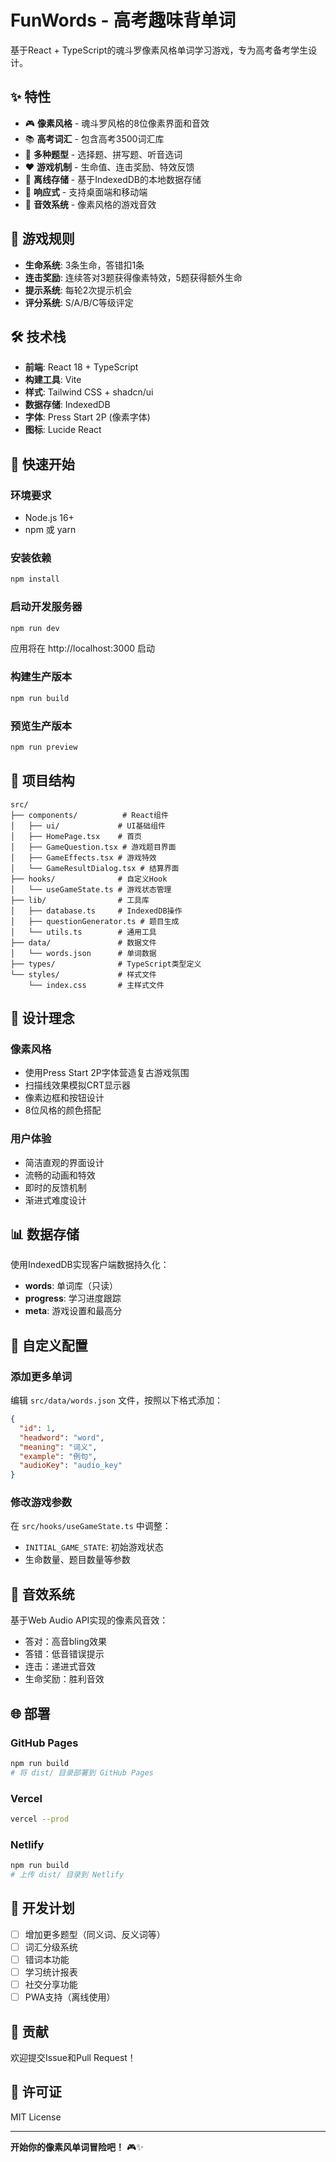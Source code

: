 # FunWords - 高考趣味背单词

基于React + TypeScript的魂斗罗像素风格单词学习游戏，专为高考备考学生设计。

## ✨ 特性

- 🎮 **像素风格** - 魂斗罗风格的8位像素界面和音效
- 📚 **高考词汇** - 包含高考3500词汇库
- 🎯 **多种题型** - 选择题、拼写题、听音选词
- ❤️ **游戏机制** - 生命值、连击奖励、特效反馈
- 💾 **离线存储** - 基于IndexedDB的本地数据存储
- 📱 **响应式** - 支持桌面端和移动端
- 🎵 **音效系统** - 像素风格的游戏音效

## 🎯 游戏规则

- **生命系统**: 3条生命，答错扣1条
- **连击奖励**: 连续答对3题获得像素特效，5题获得额外生命
- **提示系统**: 每轮2次提示机会
- **评分系统**: S/A/B/C等级评定

## 🛠 技术栈

- **前端**: React 18 + TypeScript
- **构建工具**: Vite
- **样式**: Tailwind CSS + shadcn/ui
- **数据存储**: IndexedDB
- **字体**: Press Start 2P (像素字体)
- **图标**: Lucide React

## 🚀 快速开始

### 环境要求

- Node.js 16+
- npm 或 yarn

### 安装依赖

```bash
npm install
```

### 启动开发服务器

```bash
npm run dev
```

应用将在 http://localhost:3000 启动

### 构建生产版本

```bash
npm run build
```

### 预览生产版本

```bash
npm run preview
```

## 📁 项目结构

```
src/
├── components/          # React组件
│   ├── ui/             # UI基础组件
│   ├── HomePage.tsx    # 首页
│   ├── GameQuestion.tsx # 游戏题目界面
│   ├── GameEffects.tsx # 游戏特效
│   └── GameResultDialog.tsx # 结算界面
├── hooks/              # 自定义Hook
│   └── useGameState.ts # 游戏状态管理
├── lib/                # 工具库
│   ├── database.ts     # IndexedDB操作
│   ├── questionGenerator.ts # 题目生成
│   └── utils.ts        # 通用工具
├── data/               # 数据文件
│   └── words.json      # 单词数据
├── types/              # TypeScript类型定义
└── styles/             # 样式文件
    └── index.css       # 主样式文件
```

## 🎨 设计理念

### 像素风格
- 使用Press Start 2P字体营造复古游戏氛围
- 扫描线效果模拟CRT显示器
- 像素边框和按钮设计
- 8位风格的颜色搭配

### 用户体验
- 简洁直观的界面设计
- 流畅的动画和特效
- 即时的反馈机制
- 渐进式难度设计

## 📊 数据存储

使用IndexedDB实现客户端数据持久化：

- **words**: 单词库（只读）
- **progress**: 学习进度跟踪
- **meta**: 游戏设置和最高分

## 🔧 自定义配置

### 添加更多单词

编辑 `src/data/words.json` 文件，按照以下格式添加：

```json
{
  "id": 1,
  "headword": "word",
  "meaning": "词义",
  "example": "例句",
  "audioKey": "audio_key"
}
```

### 修改游戏参数

在 `src/hooks/useGameState.ts` 中调整：

- `INITIAL_GAME_STATE`: 初始游戏状态
- 生命数量、题目数量等参数

## 🎵 音效系统

基于Web Audio API实现的像素风音效：

- 答对：高音bling效果
- 答错：低音错误提示
- 连击：递进式音效
- 生命奖励：胜利音效

## 🌐 部署

### GitHub Pages

```bash
npm run build
# 将 dist/ 目录部署到 GitHub Pages
```

### Vercel

```bash
vercel --prod
```

### Netlify

```bash
npm run build
# 上传 dist/ 目录到 Netlify
```

## 📝 开发计划

- [ ] 增加更多题型（同义词、反义词等）
- [ ] 词汇分级系统
- [ ] 错词本功能
- [ ] 学习统计报表
- [ ] 社交分享功能
- [ ] PWA支持（离线使用）

## 🤝 贡献

欢迎提交Issue和Pull Request！

## 📄 许可证

MIT License

---

**开始你的像素风单词冒险吧！** 🎮✨
